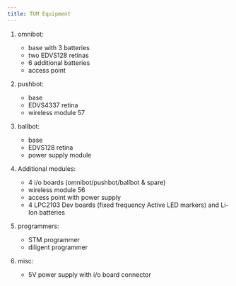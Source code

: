 ```yaml
---
title: TUM Equipment
---
```


1. omnibot:
   - base with 3 batteries
   - two EDVS128 retinas
   - 6 additional batteries
   - access point

2. pushbot:
   - base
   - EDVS4337 retina
   - wireless module 57

3. ballbot:
   - base
   - EDVS128 retina
   - power supply module

4. Additional modules:
   - 4 i/o boards (omnibot/pushbot/ballbot & spare)
   - wireless module 56
   - access point with power supply
   - 4 LPC2103 Dev boards (fixed frequency Active LED markers) and Li-Ion batteries

5. programmers:
   - STM programmer
   - diligent programmer

6. misc:
   - 5V power supply with i/o board connector
